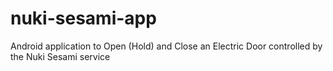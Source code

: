 # nuki-sesami-app
Android application to Open (Hold) and Close an Electric Door controlled by the Nuki Sesami service
